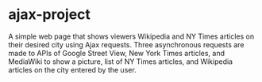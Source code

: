 # ajax-project
A simple web page that shows viewers Wikipedia and NY Times articles on their desired city using Ajax requests.
Three asynchronous requests are made to APIs of Google Street View, New York Times articles, and MediaWiki to show a picture, list of NY Times articles, and Wikipedia articles on the city entered by the user. 
